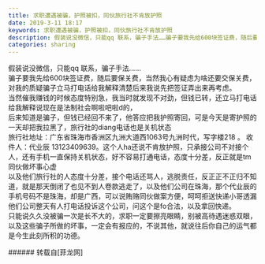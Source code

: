 ```yaml
---
title: 求职遭遇被骗，护照被扣，同伙旅行社不肯放护照
date: 2019-3-11 18:17
keywords: 求职遭遇被骗，护照被扣，同伙旅行社不肯放护照
description: 假装说没微信，只能qq 联系，骗子手法……骗子要我先给600块签证费，随后要保关费，当然我心有疑虑为啥还要交保关费，对我的质疑骗子立马打电话给我解释清楚后来我说先把签证弄出来再考虑。当然催我赚钱的时候态度特别急，我当时就发现不对劲，但钱已转，还立马打电话给我解释说现在是法制社会啊啦吧啦d的，后来知道是骗子，但钱已经回不来了，他答应把我护照寄回，可是今天是寄护照的一天却把我拉黑了，旅行社的diang电话也是关机状态旅行社地址：广东省珠海市香洲区九洲大道西1063号九洲时代，写字楼218 。 收件人：代业辰 13123409639。这个人ha还说不肯放护照，只承接公司不对接个人，还有手机一直保持关机状态，好不容易打通电话，态度十分差，反正就是tm同伙做坏事心虚以及他们旅行社的人态度十分差，接个电话还骂人，逃脱责任，反正正不正归不知道，就是那天倒闭了也见不到人卷款逃走了，以及他们公司在珠海，那个代业辰的手机号码不是珠海，却是广西，可以说贿赂同伙做案方便，呵呵拒送快递小哥透漏他们公司整天有人打电话投诉这个公司，问这个是fo合法，以及拿回快递。只能说久久没被骗一次是长不大的，求职一定要擦亮眼睛，别被高待遇迷惑双眼，以及这些骗子所做的坏事，一定会有报应的，不说其他，就说往后你自己的运气都是今生此刻所积的功德。
categories: sharing
---
```

<td class="t_f" id="postmessage_3204389">

假装说没微信，只能qq 联系，骗子手法……<br/>
<img alt="" border="0" class="zoom" data-cf-modified-568f4ec88821a73d484c3256-="" file="http://www.flw.ph/data/appbyme/upload/image/201903/11/ELdksJEexg3x.jpg" id="aimg_fOBPx" lazyloadthumb="1" onclick="" onmouseover="" src="http://www.flw.ph/data/appbyme/upload/image/201903/11/ELdksJEexg3x.jpg"/><br/>
骗子要我先给600块签证费，随后要保关费，当然我心有疑虑为啥还要交保关费，对我的质疑骗子立马打电话给我解释清楚后来我说先把签证弄出来再考虑。<br/>
<img alt="" border="0" class="zoom" data-cf-modified-568f4ec88821a73d484c3256-="" file="http://www.flw.ph/data/appbyme/upload/image/201903/11/3qYRocITMj5J.jpg" id="aimg_jsI77" lazyloadthumb="1" onclick="" onmouseover="" src="http://www.flw.ph/data/appbyme/upload/image/201903/11/3qYRocITMj5J.jpg"/><br/>
当然催我赚钱的时候态度特别急，我当时就发现不对劲，但钱已转，还立马打电话给我解释说现在是法制社会啊啦吧啦d的，<br/>
<img alt="" border="0" class="zoom" data-cf-modified-568f4ec88821a73d484c3256-="" file="http://www.flw.ph/data/appbyme/upload/image/201903/11/yU4iqZzNdZvx.jpg" id="aimg_s51rn" lazyloadthumb="1" onclick="" onmouseover="" src="http://www.flw.ph/data/appbyme/upload/image/201903/11/yU4iqZzNdZvx.jpg"/><br/>
后来知道是骗子，但钱已经回不来了，他答应把我护照寄回，可是今天是寄护照的一天却把我拉黑了，旅行社的diang电话也是关机状态<br/>
<img alt="" border="0" class="zoom" data-cf-modified-568f4ec88821a73d484c3256-="" file="http://www.flw.ph/data/appbyme/upload/image/201903/11/SGXiTNKQjfii.jpg" id="aimg_j2TZT" lazyloadthumb="1" onclick="" onmouseover="" src="http://www.flw.ph/data/appbyme/upload/image/201903/11/SGXiTNKQjfii.jpg"/><br/>
旅行社地址：广东省珠海市香洲区九洲大道西1063号九洲时代，写字楼218 。 收件人：代业辰 13123409639。这个人ha还说不肯放护照，只承接公司不对接个人，还有手机一直保持关机状态，好不容易打通电话，态度十分差，反正就是tm同伙做坏事心虚<br/>
<img alt="" border="0" class="zoom" data-cf-modified-568f4ec88821a73d484c3256-="" file="http://www.flw.ph/data/appbyme/upload/image/201903/11/w0CzJTcs9CKF.jpg" id="aimg_gTpxD" lazyloadthumb="1" onclick="" onmouseover="" src="http://www.flw.ph/data/appbyme/upload/image/201903/11/w0CzJTcs9CKF.jpg"/><br/>
以及他们旅行社的人态度十分差，接个电话还骂人，逃脱责任，反正正不正归不知道，就是那天倒闭了也见不到人卷款逃走了，以及他们公司在珠海，那个代业辰的手机号码不是珠海，却是广西，可以说贿赂同伙做案方便，呵呵拒送快递小哥透漏他们公司整天有人打电话投诉这个公司，问这个是fo合法，以及拿回快递。<br/>
只能说久久没被骗一次是长不大的，求职一定要擦亮眼睛，别被高待遇迷惑双眼，以及这些骗子所做的坏事，一定会有报应的，不说其他，就说往后你自己的运气都是今生此刻所积的功德。<br/>
</td>
###### 转载自[菲龙网]